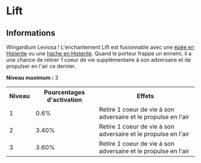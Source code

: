 # Lift

## Informations
Wingardium Leviosa ! L'enchantement Lift est fusionnable avec une [épée en Histerite](https://histeria.fr/wiki/2-equipement/tools) ou une [hache en Histerite](https://histeria.fr/wiki/2-equipement/tools).
Quand le porteur frappe un ennemi, il a une chance de retirer 1 coeur de vie supplémentaire à son adversaire et de propulser en l'air ce dernier.

**Niveau maximum :** 3

<table>
  <tr>
    <th>Niveau</th>
    <th>Pourcentages d'activation</th>
    <th>Effets</th>
  </tr>
  <tr>
    <td>1</td>
    <td>0.6%</td>
    <td>Retire 1 coeur de vie à son adversaire et le propulse en l'air</td>
  </tr>
  <tr>
    <td>2</td>
    <td>3.40%</td>
    <td>Retire 1 coeur de vie à son adversaire et le propulse en l'air</td>
  <tr>
    <td>3</td>
    <td>3.60%</td>
    <td>Retire 1 coeur de vie à son adversaire et le propulse en l'air</td>
</table>